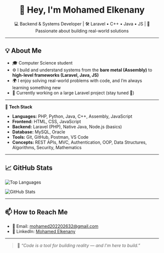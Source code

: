 <h1 align="center">👋 Hey, I'm Mohamed Elkenany</h1>

<p align="center">
💻 Backend & Systems Developer | 🛠 Laravel • C++ • Java • JS | 🚀 Passionate about building real-world solutions
</p>

---

## 💡 About Me

- 🎓 Computer Science student
- ⚙️ I build and understand systems from the **bare metal (Assembly)** to **high-level frameworks (Laravel, Java, JS)**
- 🌍 I enjoy solving real-world problems with code, and I’m always learning something new
- 🔭 Currently working on a large Laravel project (stay tuned 👀)

---

🔧 **Tech Stack**

- **Languages:** PHP, Python, Java, C++, Assembly, JavaScript  
- **Frontend:** HTML, CSS, JavaScript  
- **Backend:** Laravel (PHP), Native Java, Node.js (basics)  
- **Database:** MySQL, Oracle  
- **Tools:** Git, GitHub, Postman, VS Code  
- **Concepts:** REST APIs, MVC, Authentication, OOP, Data Structures, Algorithms, Security, Mathematics

---

## 📈 GitHub Stats

![Top Languages](https://github-readme-stats.vercel.app/api/top-langs/?username=mohamedtarek64&layout=compact&theme=radical)

![GitHub Stats](https://github-readme-stats.vercel.app/api?username=mohamedtarek64&show_icons=true&theme=radical)

---

## 📫 How to Reach Me

- 📧 Email: mohamed202202632@gmail.com  
- 🔗 LinkedIn: [Mohamed Elkenany](https://www.linkedin.com/in/mohamed-elkenany-41aab6264/)

---

> 🚀 *“Code is a tool for building reality — and I'm here to build.”*
